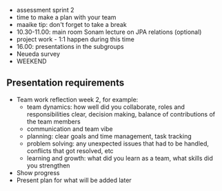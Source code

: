 - assessment sprint 2
- time to make a plan with your team
- maaike tip: don't forget to take a break
- 10.30-11.00: main room Sonam lecture on JPA relations (optional)
- project work - 1:1 happen during this time
- 16.00: presentations in the subgroups
- Neueda survey
- WEEKEND 

## Presentation requirements
- Team work reflection week 2, for example:
    - team dynamics: how well did you collaborate, roles and responsibilities clear, decision making, balance of contributions of the team members
    - communication and team vibe
    - planning: clear goals and time management, task tracking
    - problem solving: any unexpected issues that had to be handled, conflicts that got resolved, etc
    - learning and growth: what did you learn as a team, what skills did you strengthen
- Show progress
- Present plan for what will be added later
